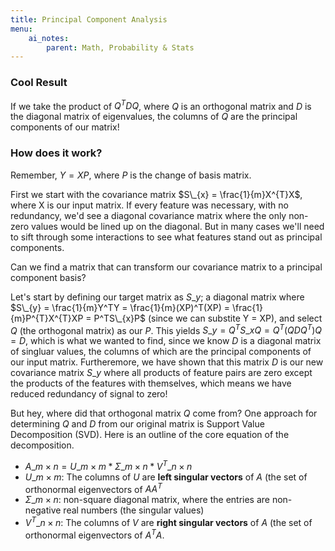 ```yaml
---
title: Principal Component Analysis
menu:
    ai_notes:
        parent: Math, Probability & Stats
---
```


### Cool Result

If we take the product of $Q^{T}DQ$, where $Q$ is an orthogonal matrix and $D$ 
is the diagonal matrix of eigenvalues, the columns of $Q$ are the principal
components of our matrix! 

### How does it work?

Remember, $Y = XP$, where $P$ is the change of basis matrix. 

First we start with the covariance matrix $S\_{x} = \frac{1}{m}X^{T}X$,
where X is our input matrix. If every feature was necessary, with no redundancy, 
we'd see a diagonal covariance matrix where the only non-zero values would be 
lined up on the diagonal. But in many cases we'll need to sift through some
interactions to see what features stand out as principal components. 

Can we find a matrix that can transform our covariance matrix to a 
principal component basis?

Let's start by defining our target matrix as $S\_{y}$; a diagonal 
matrix where $S\_{y} = \frac{1}{m}Y^TY = \frac{1}{m}(XP)^T(XP) = \frac{1}{m}P^{T}X^{T}XP = P^TS\_{x}P$ (since we can substite Y = XP), 
and select $Q$ (the orthogonal matrix) as our $P$. This yields $S\_{y} = Q^TS\_{x}Q = Q^T(QDQ^T)Q = D$, 
which is what we wanted to find, since we know $D$ is a diagonal matrix of singluar values, 
the columns of which are the principal components of our input matrix. Furtheremore,
we have shown that this matrix $D$ is our new covariance matrix $S\_{y}$
where all products of feature pairs are zero except the products of the features with themselves,
which means we have reduced redundancy of signal to zero!

But hey, where did that orthogonal matrix $Q$ come from? One approach for 
determining $Q$ and $D$ from our original matrix is Support Value Decomposition (SVD). 
Here is an outline of the core equation of the decomposition.  

* $A\_{m \times n} = U\_{m \times m} * \Sigma\_{m \times n} * V^T\_{n \times n}$
* $U\_{m \times m}$: The columns of $U$ are **left singular vectors** of $A$ (the set of 
orthonormal eigenvectors of $AA^T$
* $\Sigma\_{m \times n}$: non-square diagonal matrix, where the entries are non-negative
real numbers (the singular values)
* $V^T\_{n \times n}$: The columns of $V$ are **right singular vectors** of $A$ (the set of 
orthonormal eigenvectors of $A^TA$. 



